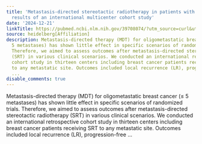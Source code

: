 ```yaml
---
title: 'Metastasis-directed stereotactic radiotherapy in patients with breast cancer:
  results of an international multicenter cohort study'
date: '2024-12-21'
linkTitle: https://pubmed.ncbi.nlm.nih.gov/39708074/?utm_source=curl&utm_medium=rss&utm_campaign=pubmed-2&utm_content=1FakS-2QOkCT8HsMOQP1bCRQ4YzyumYOmxmF0moLsQ3dFB1E9V&fc=20220326224207&ff=20241222170843&v=2.18.0.post9+e462414
source: heidelberg[Affiliation]
description: Metastasis-directed therapy (MDT) for oligometastatic breast cancer (≤
  5 metastases) has shown little effect in specific scenarios of randomized trials.
  Therefore, we aimed to assess outcomes after metastasis-directed stereotactic radiotherapy
  (SRT) in various clinical scenarios. We conducted an international retrospective
  cohort study in thirteen centers including breast cancer patients receiving SRT
  to any metastatic site. Outcomes included local recurrence (LR), progression-free
  ...
disable_comments: true
---
```

Metastasis-directed therapy (MDT) for oligometastatic breast cancer (≤ 5 metastases) has shown little effect in specific scenarios of randomized trials. Therefore, we aimed to assess outcomes after metastasis-directed stereotactic radiotherapy (SRT) in various clinical scenarios. We conducted an international retrospective cohort study in thirteen centers including breast cancer patients receiving SRT to any metastatic site. Outcomes included local recurrence (LR), progression-free ...